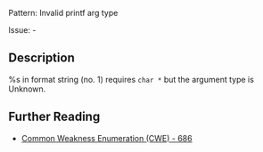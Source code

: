 Pattern: Invalid printf arg type

Issue: -

## Description

%s in format string (no. 1) requires `char *` but the argument type is Unknown.

## Further Reading

* [Common Weakness Enumeration (CWE) - 686](https://cwe.mitre.org/data/definitions/686.html)